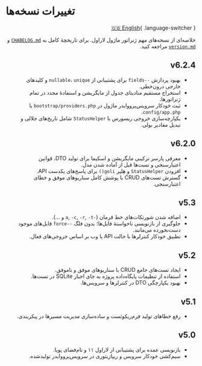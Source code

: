 # تغییرات نسخه‌ها

<div dir="rtl" markdown="1">

[🇬🇧 English](../en/changelog.md){ .language-switcher }

خلاصه‌ای از نسخه‌های مهم ژنراتور ماژول لاراول. برای تاریخچهٔ کامل به [`CHABELOG.md`](https://github.com/AfshinEfati/laravel-module-generator/blob/main/CHABELOG.md) و [`version.md`](https://github.com/AfshinEfati/laravel-module-generator/blob/main/version.md) مراجعه کنید.


## v6.2.4

- بهبود پردازش `--fields` برای پشتیبانی از `nullable`، `unique` و کلیدهای خارجی درون‌خطی.
- استخراج مستقیم متادیتای جدول از مایگریشن و استفادهٔ مجدد در تمام ژنراتورها.
- ثبت خودکار سرویس‌پرووایدر ماژول در `bootstrap/providers.php` یا `config/app.php`.
- یکپارچه‌سازی خروجی ریسورس با `StatusHelper` شامل تاریخ‌های جلالی و تبدیل مقادیر بولی.

## v6.2.0

- معرفی پارسر ترکیبی مایگریشن و اسکیما برای تولید DTO، قوانین اعتبارسنجی و تست‌ها قبل از آماده شدن مدل.
- افزودن `StatusHelper` و هِلپر `goli()` برای پاسخ‌های یکدست API.
- گسترش تست‌های CRUD با پوشش کامل سناریوهای موفق و خطای اعتبارسنجی.

## v5.3

- اضافه شدن شورتکات‌های خط فرمان (`-a`, `-c`, `-r`, `-t` و ...).
- جلوگیری از بازنویسی ناخواستهٔ فایل‌ها؛ بدون فلگ `--force` فایل‌های موجود دست‌نخورده می‌مانند.
- تطبیق خودکار کنترلرها با حالت API یا وب بر اساس خروجی‌های فعال.

## v5.2

- ایجاد تست‌های جامع CRUD با سناریوهای موفق و ناموفق.
- استفاده از تنظیمات پایگاه‌داده پروژه به جای اجبار SQLite در تست‌ها.
- بهبود یکپارچگی DTO در کنترلرها و سرویس‌ها.

## v5.1

- رفع خطاهای تولید فرم‌ریکوئست و ساده‌سازی مدیریت مسیرها در پیکربندی.

## v5.0

- بازنویسی عمده برای پشتیبانی از لاراول ۱۱ و نام‌فضای پویا.
- سیم‌کشی خودکار سرویس و ریپازیتوری در سرویس‌پرووایدر تولیدشده.

</div>
